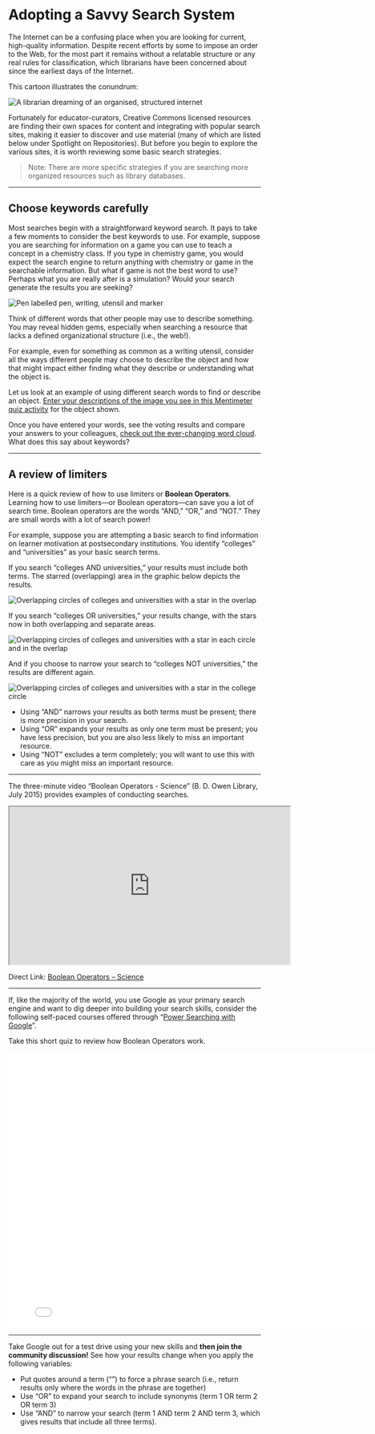 # Adopting a Savvy Search System

The Internet can be a confusing place when you are looking for current, high-quality information. Despite recent efforts by some to impose an order to the Web, for the most part it remains without a relatable structure or any real rules for classification, which librarians have been concerned about since the earliest days of the Internet.

This cartoon illustrates the conundrum:

![A librarian dreaming of an organised, structured internet](images/38547087551_4e0e9a4459_o.jpg ':size=50%')

Fortunately for educator-curators, Creative Commons licensed resources are finding their own spaces for content and integrating with popular search sites, making it easier to discover and use material (many of which are listed below under Spotlight on Repositories). But before you begin to explore the various sites, it is worth reviewing some basic search strategies.

> Note: There are more specific strategies if you are searching more organized resources such as library databases.

* * *

## Choose keywords carefully

Most searches begin with a straightforward keyword search. It pays to take a few moments to consider the best keywords to use. For example, suppose you are searching for information on a game you can use to teach a concept in a chemistry class. If you type in chemistry game, you would expect the search engine to return anything with chemistry or game in the searchable information. But what if game is not the best word to use? Perhaps what you are really after is a simulation? Would your search generate the results you are seeking?

![Pen labelled pen, writing, utensil and marker](images/38490785556_77c0623345_w.jpg ':size=50%')

Think of different words that other people may use to describe something. You may reveal hidden gems, especially when searching a resource that lacks a defined organizational structure (i.e., the web!).

For example, even for something as common as a writing utensil, consider all the ways different people may choose to describe the object and how that might impact either finding what they describe or understanding what the object is.

Let us look at an example of using different search words to find or describe an object. [Enter your descriptions of the image you see in this Mentimeter quiz activity](https://www.menti.com/3a78d0) for the object shown.

Once you have entered your words, see the voting results and compare your answers to your colleagues, [check out the ever-changing word cloud](https://www.mentimeter.com/s/7ed956a900d0f54e62bff1592182c24a/bfee314d66ba). What does this say about keywords?

* * *

## A review of limiters

Here is a quick review of how to use limiters or **Boolean Operators**. Learning how to use limiters—or Boolean operators—can save you a lot of search time. Boolean operators are the words “AND,” “OR,” and “NOT.” They are small words with a lot of search power!

For example, suppose you are attempting a basic search to find information on learner motivation at postsecondary institutions. You identify “colleges” and “universities” as your basic search terms.

If you search “colleges AND universities,” your results must include both terms. The starred (overlapping) area in the graphic below depicts the results.

![Overlapping circles of colleges and universities with a star in the overlap](images/38547089521_1fcfd556de_w.jpg ':size=25%')

If you search “colleges OR universities,” your results change, with the stars now in both overlapping and separate areas.

![Overlapping circles of colleges and universities with a star in each circle and in the overlap](images/24674719568_3bcb4d823b_w.jpg ':size=25%')

And if you choose to narrow your search to “colleges NOT universities,” the results are different again.

![Overlapping circles of colleges and universities with a star in the college circle](images/38547089381_8eb0913efb_w.jpg ':size=25%')

*   Using “AND” narrows your results as both terms must be present; there is more precision in your search.
*   Using “OR” expands your results as only one term must be present; you have less precision, but you are also less likely to miss an important resource.
*   Using “NOT” excludes a term completely; you will want to use this with care as you might miss an important resource.

* * *

The three-minute video “Boolean Operators - Science” (B. D. Owen Library, July 2015) provides examples of conducting searches.
<div class="video-container-4by3"><iframe width="560" height="315" src="https://www.youtube.com/embed/wsiejD-WSSA"></iframe></div>

Direct Link: [Boolean Operators – Science](https://youtu.be/wsiejD-WSSA)

* * *

If, like the majority of the world, you use Google as your primary search engine and want to dig deeper into building your search skills, consider the following self-paced courses offered through “[Power Searching with Google](https://www.codespaces.com/power-searching-with-google.html)”.

Take this short quiz to review how Boolean Operators work.

<iframe src="boolean-operators.h5p" width="793" height="550" frameborder="0" allowfullscreen="allowfullscreen"></iframe>
<script src="https://h5p.org/sites/all/modules/h5p/library/js/h5p-resizer.js" charset="UTF-8"></script>

* * *

Take Google out for a test drive using your new skills and **then join the community discussion!** See how your results change when you apply the following variables:

*   Put quotes around a term (“”) to force a phrase search (i.e., return results only where the words in the phrase are together)
*   Use “OR” to expand your search to include synonyms (term 1 OR term 2 OR term 3)
*   Use “AND” to narrow your search (term 1 AND term 2 AND term 3, which gives results that include all three terms).
